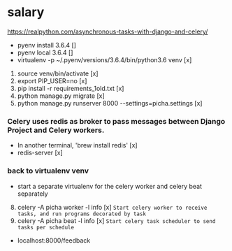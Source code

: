 # salary

https://realpython.com/asynchronous-tasks-with-django-and-celery/

- pyenv install 3.6.4 []
- pyenv local 3.6.4 []
- virtualenv -p ~/.pyenv/versions/3.6.4/bin/python3.6 venv [x] 

1. source venv/bin/activate [x]
2. export PIP_USER=no [x]
3. pip install -r requirements_1old.txt [x]
4. python manage.py migrate [x]
5. python manage.py runserver 8000 --settings=picha.settings [x]

### Celery uses redis as broker to pass messages between Django Project and Celery workers.
- In another terminal, 'brew install redis' [x]
- redis-server [x]

### back to virtualenv venv

- start a separate virtualenv for the celery worker and celery beat separately
8. celery -A picha worker -l info [x] ``` Start celery worker to receive tasks, and run programs decorated by task ```
9. celery -A picha beat -l info [x] ``` Start celery task scheduler to send tasks per schedule ```

- localhost:8000/feedback
